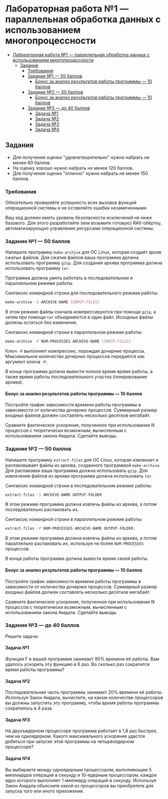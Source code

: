 # Лабораторная работа №1 — параллельная обработка данных с использованием многопроцессности

- [Лабораторная работа №1 — параллельная обработка данных с использованием многопроцессности](#лабораторная-работа-1--параллельная-обработка-данных-с-использованием-многопроцессности)
  - [Задания](#задания)
    - [Требования](#требования)
    - [Задание №1 — 50 баллов](#задание-1--50-баллов)
      - [Бонус за анализ результатов работы программы — 10 баллов](#бонус-за-анализ-результатов-работы-программы--10-баллов)
    - [Задание №2 — 50 баллов](#задание-2--50-баллов)
      - [Бонус за анализ результатов работы программы — 10 баллов](#бонус-за-анализ-результатов-работы-программы--10-баллов-1)
    - [Задание №3 — до 40 баллов](#задание-3--до-40-баллов)
      - [Задача №1](#задача-1)
      - [Задача №2](#задача-2)
      - [Задача №3](#задача-3)
      - [Задача №4](#задача-4)

## Задания

- Для получения оценки "удовлетворительно" нужно набрать не менее 80 баллов.
- На оценку хорошо нужно набрать не менее 120 баллов.
- Для получения оценки "отлично" нужно набрать не менее 150 баллов.

### Требования

Обязательно проверяйте успешность всех вызовов функций операционной системы и не оставляйте ошибки незамеченными.

Ваш код должен иметь уровень безопасности исключений не ниже базового.
Для этого разработайте (или возьмите готовую) RAII-обёртку, автоматизирующую
управление ресурсами операционной системы.

### Задание №1 — 50 баллов

Напишите программу `make-archive` для ОС Linux, которая создаёт архив сжатых файлов.
Для сжатия файлов ваша программа должна использовать программу `gzip`.
Для создания архива программа должна использовать программу `tar`.

Программа должна уметь работать в последовательном и параллельном режиме работы.

Синтаксис командной строки для последовательного режима работы:

```bash
make-archive -S ARCHIVE-NAME [INPUT-FILES]
```

В этом режиме файлы сначала компрессируются при помощи `gzip`,
а затем при помощи `tar` объединяются в один файл.
Исходные файлы должны остаться без изменения.

Синтаксис командной строки в параллельном режиме работы:

```bash
make-archive -P NUM-PROCESSES ARCHIVE-NAME [INPUT-FILES]
```

Ключ `-P` выполняет компрессию, порождая дочерние процессы.
Максимальное количество дочерних процессов передаётся как аргумент ключа `-P`.

В конце программа должна вывести полное время время работы,
а также время работы последовательного участка (генерирование архива).

#### Бонус за анализ результатов работы программы — 10 баллов

Постройте график зависимости времени работы программы в зависимости от количества дочерних процессов.
Суммарный размер входных файлов должен составлять несколько десятков мегабайт.

Сравните фактическое ускорение, полученное при использовании N процессов с теоретически возможным,
вычисленным с использованием закона Амдала. Сделайте выводы.

### Задание №2 — 50 баллов

Напишите программу `extract-files` для ОС Linux,
которая извлекает и распаковывает файлы из архива, созданного программой `make-archive`.
Для распаковки ваша программа должна использовать `gzip`.
Для извлечения файлов из архива программа должна использовать `tar`.

Синтаксис командной строки в последовательном режиме работы:

```bash
extract-files -S ARCHIVE-NAME OUTPUT-FOLDER
```

В этом режиме программа должна извлечь файлы из архива, а потом последовательно распаковать их.

Синтаксис командной строки в параллельном режиме работы:

```bash
extract-files -P NUM-PROCESSES ARCHIVE-NAME OUTPUT-FOLDER.
```

В этом режиме программа должна извлечь файлы из архива,
а потом параллельно распаковать их, используя не более `NUM-PROCESSES` процессов.

В конце работы программа должна вывести время своей работы.

#### Бонус за анализ результатов работы программы — 10 баллов

Постройте график зависимости времени работы программы в зависимости от количества дочерних процессов.
Суммарный размер входных файлов должен составлять несколько десятков мегабайт.

Сравните фактическое ускорение, полученное при использовании N процессов с теоретически возможным,
вычисленным с использованием закона Амдала. Сделайте выводы.

### Задание №3 — до 40 баллов

Решите задачи:

#### Задача №1

Функция F в вашей программе занимает 90% времени её работы.
Вам удалось ускорить эту функцию в 6 раз.
Во сколько раз сократится время работы программы?

#### Задача №2

Последовательная часть программы занимает 20% времени её работы.
Используя Закон Амдала, вычислите, на каком количестве процессоров вы должны запустить эту программу,
чтобы время работы программы сократилось в 4 раза.

#### Задача №3

На двухъядерном процессоре программа работает в 1,8 раз быстрее, чем на одноядерном.
Какого максимального ускорения удастся добиться при запуске этой программы на четырёхядерном процессоре?

#### Задача №4

Вы выбираете между одноядерным процессором, выполняющим 5 миллиардов операций в секунду
и 10-ядерным процессором, каждое ядро которого выполняет 1 миллиард операций в секунду.
Используя Закон Амдала объясните какой из процессоров вы приобретете для запуска
того или иного приложения.

